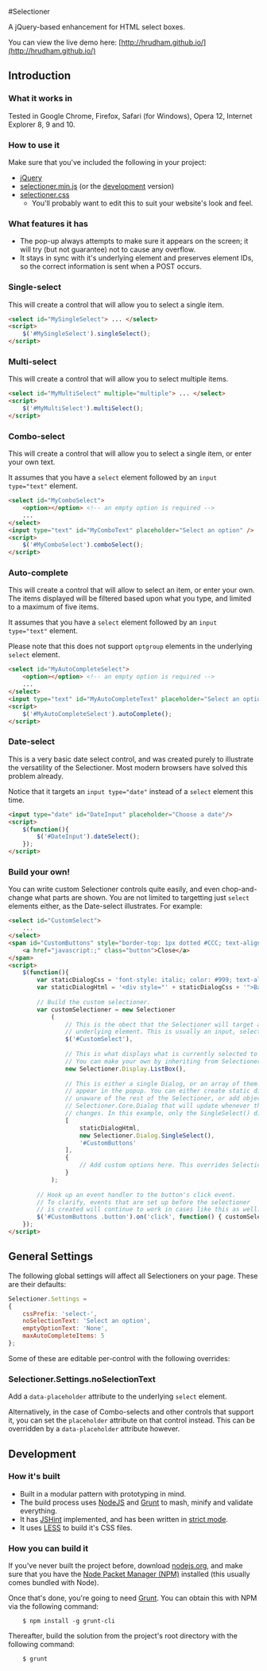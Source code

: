 #Selectioner

A jQuery-based enhancement for HTML select boxes.

You can view the live demo here: [http://hrudham.github.io/](http://hrudham.github.io/)

## Introduction

### What it works in

Tested in Google Chrome, Firefox, Safari (for Windows), Opera 12, Internet Explorer 8, 9 and 10.

### How to use it

Make sure that you've included the following in your project:

- [jQuery](http://www.jquery.com/)
- [selectioner.min.js](selectioner.min.js) (or the [development](selectioner.js) version)
- [selectioner.css](selectioner.css) 
	- You'll probably want to edit this to suit your website's look and feel.

### What features it has

- The pop-up always attempts to make sure it appears on the screen; it will try (but not guarantee) not to cause any overflow.
- It stays in sync with it's underlying element and preserves element IDs, so the correct information is sent when a POST occurs.

### Single-select

This will create a control that will allow you to select a single item. 

```html
<select id="MySingleSelect"> ... </select>
<script>
	$('#MySingleSelect').singleSelect();
</script>
```

### Multi-select

This will create a control that will allow you to select multiple items.

```html
<select id="MyMultiSelect" multiple="multiple"> ... </select>
<script>
	$('#MyMultiSelect').multiSelect();
</script>
```

### Combo-select

This will create a control that will allow you to select a single item, or enter your own text. 

It assumes that you have a `select` element followed by an `input type="text"` element.

```html
<select id="MyComboSelect">
	<option></option> <!-- an empty option is required -->
	...
</select>
<input type="text" id="MyComboText" placeholder="Select an option" />
<script>
	$('#MyComboSelect').comboSelect();
</script>
```

### Auto-complete

This will create a control that will allow to select an item, or enter your own. The items displayed will be filtered based upon what you type, and limited to a maximum of five items. 

It assumes that you have a `select` element followed by an `input type="text"` element.

Please note that this does not support `optgroup` elements in the underlying `select` element. 

```html
<select id="MyAutoCompleteSelect">
	<option></option> <!-- an empty option is required -->
	...
</select>
<input type="text" id="MyAutoCompleteText" placeholder="Select an option" />
<script>
	$('#MyAutoCompleteSelect').autoComplete();
</script>
```

### Date-select

This is a very basic date select control, and was created purely to illustrate the versatility of the Selectioner. Most modern browsers have solved this problem already.

Notice that it targets an `input type="date"` instead of a `select` element this time.

```html
<input type="date" id="DateInput" placeholder="Choose a date"/>
<script>
	$(function(){
		$('#DateInput').dateSelect();
	});
</script>
```

### Build your own!

You can write custom Selectioner controls quite easily, and even chop-and-change what parts are shown. You are not limited to targetting just `select` elements either, as the Date-select illustrates. For example:

```html
<select id="CustomSelect">
	...
</select>
<span id="CustomButtons" style="border-top: 1px dotted #CCC; text-align: right; display: block;">
	<a href="javascript:;" class="button">Close</a>
</span>
<script>
	$(function(){
		var staticDialogCss = 'font-style: italic; color: #999; text-align: center; margin-top: 4px; border-bottom: 1px dotted #CCC;'
		var staticDialogHtml = '<div style="' + staticDialogCss + '">Base Colour</div>';
	
		// Build the custom selectioner.
		var customSelectioner = new Selectioner
			(
				// This is the obect that the Selectioner will target as it's 
				// underlying element. This is usually an input, select or textarea.
				$('#CustomSelect'), 	
				
				// This is what displays what is currently selected to the user. 
				// You can make your own by inheriting from Selectioner.Core.Display.
				new Selectioner.Display.ListBox(),	
				
				// This is either a single Dialog, or an array of them. Dialogs are what
				// appear in the popup. You can either create static dialogs that are
				// unaware of the rest of the Selectioner, or add objects that inherit from
				// Selectioner.Core.Dialog that will update whenever the selected value 
				// changes. In this example, only the SingleSelect() dialog does this.
				[
					staticDialogHtml,
					new Selectioner.Dialog.SingleSelect(),
					'#CustomButtons'
				],
				{	
					// Add custom options here. This overrides Selectioner.Settings.
				}
			);
		
		// Hook up an event handler to the button's click event.
		// To clarify, events that are set up before the selectioner 
		// is created will continue to work in cases like this as well.
		$('#CustomButtons .button').on('click', function() { customSelectioner.display.popup.hide(); });
	});
</script>
```

## General Settings

The following global settings will affect all Selectioners on your page. These are their defaults:

```javascript
Selectioner.Settings =
{
	cssPrefix: 'select-',
	noSelectionText: 'Select an option',
	emptyOptionText: 'None',
	maxAutoCompleteItems: 5
};
```

Some of these are editable per-control with the following overrides:

### Selectioner.Settings.noSelectionText

Add a `data-placeholder` attribute to the underlying `select` element. 

Alternatively, in the case of Combo-selects and other controls that support it, you can set the `placeholder` attribute on that control instead. This can be overridden by a `data-placeholder` attribute however.

## Development

### How it's built

- Built in a modular pattern with prototyping in mind.
- The build process uses [NodeJS](http://nodejs.org/) and [Grunt](http://gruntjs.com/) to mash, minify and validate everything.
- It has [JSHint](http://www.jshint.com/) implemented, and has been written in [strict mode](http://ejohn.org/blog/ecmascript-5-strict-mode-json-and-more/).
- It uses [LESS](http://lesscss.org/) to build it's CSS files.

### How you can build it

If you've never built the project before, download [nodejs.org](http://nodejs.org/), and make sure that you have the [Node Packet Manager (NPM)](https://npmjs.org/) installed (this usually comes bundled with Node). 

Once that's done, you're going to need [Grunt](http://gruntjs.com/). You can obtain this with NPM via the following command:

		$ npm install -g grunt-cli

Thereafter, build the solution from the project's root directory with the following command: 

		$ grunt
